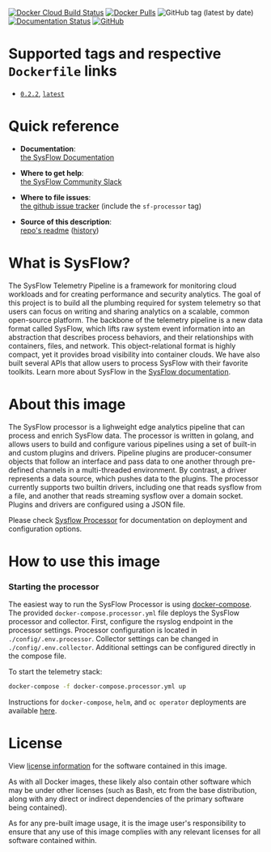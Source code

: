 [![Docker Cloud Build Status](https://img.shields.io/docker/cloud/build/sysflowtelemetry/sf-processor)](https://hub.docker.com/r/sysflowtelemetry/sf-processor/builds)
[![Docker Pulls](https://img.shields.io/docker/pulls/sysflowtelemetry/sf-processor)](https://hub.docker.com/r/sysflowtelemetry/sf-processor)
![GitHub tag (latest by date)](https://img.shields.io/github/v/tag/sysflow-telemetry/sf-processor)
[![Documentation Status](https://readthedocs.org/projects/sysflow/badge/?version=latest)](https://sysflow.readthedocs.io/en/latest/?badge=latest)
[![GitHub](https://img.shields.io/github/license/sysflow-telemetry/sf-processor)](https://github.com/sysflow-telemetry/sf-processor/blob/master/LICENSE.md)

# Supported tags and respective `Dockerfile` links

-	[`0.2.2`](https://github.com/sysflow-telemetry/sf-processor/blob/0.2.2/Dockerfile), [`latest`](https://github.com/sysflow-telemetry/sf-processor/blob/master/Dockerfile)

# Quick reference

-	**Documentation**:  
	[the SysFlow Documentation](https://sysflow.readthedocs.io)
  
-	**Where to get help**:  
	[the SysFlow Community Slack](https://join.slack.com/t/sysflow-telemetry/shared_invite/enQtODA5OTA3NjE0MTAzLTlkMGJlZDQzYTc3MzhjMzUwNDExNmYyNWY0NWIwODNjYmRhYWEwNGU0ZmFkNGQ2NzVmYjYxMWFjYTM1MzA5YWQ)

-	**Where to file issues**:  
	[the github issue tracker](https://github.com/sysflow-telemetry/sf-docs/issues) (include the `sf-processor` tag)

-	**Source of this description**:  
	[repo's readme](https://github.com/sysflow-telemetry/sf-processor/edit/master/README.md) ([history](https://github.com/sysflow-telemetry/sf-processor/commits/master))

# What is SysFlow?

The SysFlow Telemetry Pipeline is a framework for monitoring cloud workloads and for creating performance and security analytics. The goal of this project is to build all the plumbing required for system telemetry so that users can focus on writing and sharing analytics on a scalable, common open-source platform. The backbone of the telemetry pipeline is a new data format called SysFlow, which lifts raw system event information into an abstraction that describes process behaviors, and their relationships with containers, files, and network. This object-relational format is highly compact, yet it provides broad visibility into container clouds. We have also built several APIs that allow users to process SysFlow with their favorite toolkits. Learn more about SysFlow in the [SysFlow documentation](https://sysflow.readthedocs.io).

# About this image

The SysFlow processor is a lighweight edge analytics pipeline that can process and enrich SysFlow data. The processor is written in golang, and allows users to build and configure various pipelines using a set of built-in and custom plugins and drivers. Pipeline plugins are producer-consumer objects that follow an interface and pass data to one another through pre-defined channels in a multi-threaded environment. By contrast, a driver represents a data source, which pushes data to the plugins. The processor currently supports two builtin drivers, including one that reads sysflow from a file, and another that reads streaming sysflow over a domain socket. Plugins and drivers are configured using a JSON file.  

Please check [Sysflow Processor](https://sysflow.readthedocs.io/en/latest/processor.html) for documentation on deployment and configuration options.

# How to use this image

### Starting the processor

The easiest way to run the SysFlow Processor is using [docker-compose](https://github.com/sysflow-telemetry/sf-deployments/tree/master/docker). The provided `docker-compose.processor.yml` file deploys the SysFlow processor and collector. First, configure the rsyslog endpoint in the processor settings. Processor configuration is located in `./config/.env.processor`. Collector settings can be changed in `./config/.env.collector`. Additional settings can be configured directly in the compose file.

To start the telemetry stack:

```bash
docker-compose -f docker-compose.processor.yml up                                
```

Instructions for `docker-compose`, `helm`, and `oc operator` deployments are available [here](https://sysflow.readthedocs.io/en/latest/deploy.html).

<!-- ### Configuration

Create a JSON file specifying the edge processing pipeline plugins and configuration settings.
See [template](https://github.com/sysflow-telemetry/sf-processor/blob/master/driver/pipeline.template.json) for available options. The config settings can also be overridden by setting environment variables following the convension \<PLUGINNAME\>\_\<CONFIGKEY\>. For example, you can override _export_ in the exporter plugin by specifying ```-E EXPORTER_TYPE=file``` when running the container. -->

# License

View [license information](https://github.com/sysflow-telemetry/sf-exporter/blob/master/LICENSE.md) for the software contained in this image.

As with all Docker images, these likely also contain other software which may be under other licenses (such as Bash, etc from the base distribution, along with any direct or indirect dependencies of the primary software being contained).

As for any pre-built image usage, it is the image user's responsibility to ensure that any use of this image complies with any relevant licenses for all software contained within.
